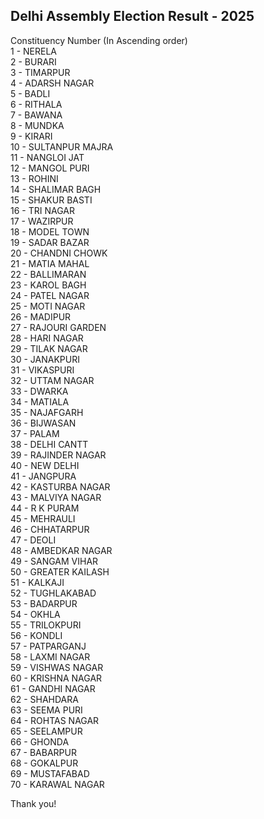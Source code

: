 ## Delhi Assembly Election Result - 2025  
Constituency Number (In Ascending order)  
1 - NERELA  
2 - BURARI  
3 - TIMARPUR  
4 - ADARSH NAGAR  
5 - BADLI  
6 - RITHALA  
7 - BAWANA  
8 - MUNDKA  
9 - KIRARI  
10 - SULTANPUR MAJRA  
11 - NANGLOI JAT  
12 - MANGOL PURI  
13 - ROHINI  
14 - SHALIMAR BAGH  
15 - SHAKUR BASTI  
16 - TRI NAGAR  
17 - WAZIRPUR  
18 - MODEL TOWN  
19 - SADAR BAZAR  
20 - CHANDNI CHOWK  
21 - MATIA MAHAL  
22 - BALLIMARAN  
23 - KAROL BAGH  
24 - PATEL NAGAR  
25 - MOTI NAGAR  
26 - MADIPUR  
27 - RAJOURI GARDEN  
28 - HARI NAGAR  
29 - TILAK NAGAR  
30 - JANAKPURI  
31 - VIKASPURI  
32 - UTTAM NAGAR  
33 - DWARKA  
34 - MATIALA  
35 - NAJAFGARH  
36 - BIJWASAN  
37 - PALAM  
38 - DELHI CANTT  
39 - RAJINDER NAGAR  
40 - NEW DELHI  
41 - JANGPURA  
42 - KASTURBA NAGAR  
43 - MALVIYA NAGAR  
44 - R K PURAM  
45 - MEHRAULI  
46 - CHHATARPUR  
47 - DEOLI  
48 - AMBEDKAR NAGAR  
49 - SANGAM VIHAR  
50 - GREATER KAILASH  
51 - KALKAJI  
52 - TUGHLAKABAD  
53 - BADARPUR  
54 - OKHLA  
55 - TRILOKPURI  
56 - KONDLI  
57 - PATPARGANJ  
58 - LAXMI NAGAR  
59 - VISHWAS NAGAR  
60 - KRISHNA NAGAR  
61 - GANDHI NAGAR  
62 - SHAHDARA  
63 - SEEMA PURI  
64 - ROHTAS NAGAR  
65 - SEELAMPUR  
66 - GHONDA  
67 - BABARPUR  
68 - GOKALPUR  
69 - MUSTAFABAD  
70 - KARAWAL NAGAR  

Thank you!

